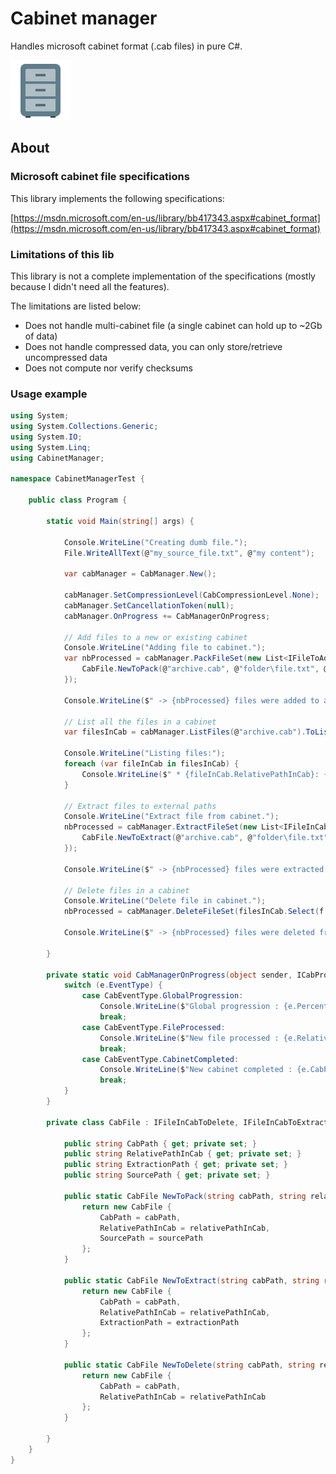 # Cabinet manager

Handles microsoft cabinet format (.cab files) in pure C#.

[![logo](logo.png)](https://github.com/jcaillon/CabinetManager)

## About

### Microsoft cabinet file specifications

This library implements the following specifications:

[https://msdn.microsoft.com/en-us/library/bb417343.aspx#cabinet_format](https://msdn.microsoft.com/en-us/library/bb417343.aspx#cabinet_format)

### Limitations of this lib

This library is not a complete implementation of the specifications (mostly because I didn't need all the features).

The limitations are listed below:

- Does not handle multi-cabinet file (a single cabinet can hold up to ~2Gb of data)
- Does not handle compressed data, you can only store/retrieve uncompressed data
- Does not compute nor verify checksums

### Usage example

```csharp
using System;
using System.Collections.Generic;
using System.IO;
using System.Linq;
using CabinetManager;

namespace CabinetManagerTest {
    
    public class Program {
        
        static void Main(string[] args) {

            Console.WriteLine("Creating dumb file.");
            File.WriteAllText(@"my_source_file.txt", @"my content");
            
            var cabManager = CabManager.New();

            cabManager.SetCompressionLevel(CabCompressionLevel.None);
            cabManager.SetCancellationToken(null);
            cabManager.OnProgress += CabManagerOnProgress;

            // Add files to a new or existing cabinet
            Console.WriteLine("Adding file to cabinet.");
            var nbProcessed = cabManager.PackFileSet(new List<IFileToAddInCab> {
                CabFile.NewToPack(@"archive.cab", @"folder\file.txt", @"my_source_file.txt")
            });

            Console.WriteLine($" -> {nbProcessed} files were added to a cabinet.");

            // List all the files in a cabinet
            var filesInCab = cabManager.ListFiles(@"archive.cab").ToList();

            Console.WriteLine("Listing files:");
            foreach (var fileInCab in filesInCab) {
                Console.WriteLine($" * {fileInCab.RelativePathInCab}: {fileInCab.LastWriteTime}, {fileInCab.SizeInBytes}, {fileInCab.FileAttributes}");
            }

            // Extract files to external paths
            Console.WriteLine("Extract file from cabinet.");
            nbProcessed = cabManager.ExtractFileSet(new List<IFileInCabToExtract> {
                CabFile.NewToExtract(@"archive.cab", @"folder\file.txt", @"extraction_path.txt")
            });

            Console.WriteLine($" -> {nbProcessed} files were extracted from a cabinet.");

            // Delete files in a cabinet
            Console.WriteLine("Delete file in cabinet.");
            nbProcessed = cabManager.DeleteFileSet(filesInCab.Select(f => CabFile.NewToDelete(f.CabPath, f.RelativePathInCab)));

            Console.WriteLine($" -> {nbProcessed} files were deleted from a cabinet.");

        }

        private static void CabManagerOnProgress(object sender, ICabProgressionEventArgs e) {
            switch (e.EventType) {
                case CabEventType.GlobalProgression:
                    Console.WriteLine($"Global progression : {e.PercentageDone}%, current file is {e.RelativePathInCab}");
                    break;
                case CabEventType.FileProcessed:
                    Console.WriteLine($"New file processed : {e.RelativePathInCab}");
                    break;
                case CabEventType.CabinetCompleted:
                    Console.WriteLine($"New cabinet completed : {e.CabPath}");
                    break;
            }
        }

        private class CabFile : IFileInCabToDelete, IFileInCabToExtract, IFileToAddInCab {
            
            public string CabPath { get; private set; }
            public string RelativePathInCab { get; private set; }
            public string ExtractionPath { get; private set; }
            public string SourcePath { get; private set; }

            public static CabFile NewToPack(string cabPath, string relativePathInCab, string sourcePath) {
                return new CabFile {
                    CabPath = cabPath,
                    RelativePathInCab = relativePathInCab,
                    SourcePath = sourcePath
                };
            }

            public static CabFile NewToExtract(string cabPath, string relativePathInCab, string extractionPath) {
                return new CabFile {
                    CabPath = cabPath,
                    RelativePathInCab = relativePathInCab,
                    ExtractionPath = extractionPath
                };
            }

            public static CabFile NewToDelete(string cabPath, string relativePathInCab) {
                return new CabFile {
                    CabPath = cabPath,
                    RelativePathInCab = relativePathInCab
                };
            }
            
        }
    }
}
```
